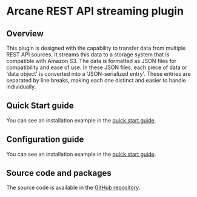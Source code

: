 # Arcane REST API streaming plugin

## Overview

This plugin is designed with the capability to transfer data from multiple REST API sources.
It streams this data to a storage system that is compatible with Amazon S3. The data is formatted as JSON files for
compatibility and ease of use. In these JSON files, each piece of data or 'data object' is converted into a
'JSON-serialized entry'. These entries are separated by line breaks, making each one distinct and easier to handle
individually.


## Quick Start guide

You can see an installation example in the [quick start guide](./arcane-rest-api-main/docs/quickstart.html).

## Configuration guide

You can see an installation example in the [quick start guide](./arcane-rest-api-main/docs/quickstart.html).


## Source code and packages

The source code is available in the [GitHub repository](https://github.com/SneaksAndData/arcane-stream-rest-api).
